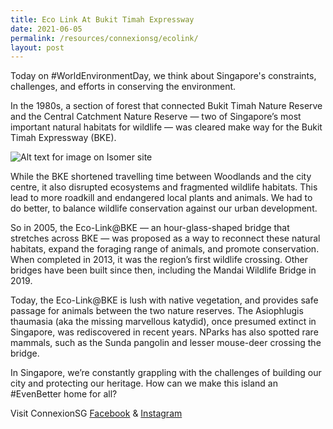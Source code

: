 ```yaml
---
title: Eco Link At Bukit Timah Expressway
date: 2021-06-05
permalink: /resources/connexionsg/ecolink/
layout: post
---
```

Today on #WorldEnvironmentDay, we think about Singapore's constraints, challenges, and efforts in conserving the environment.

In the 1980s, a section of forest that connected Bukit Timah Nature Reserve and the Central Catchment Nature Reserve — two of Singapore’s most important natural habitats for wildlife — was cleared make way for the Bukit Timah Expressway (BKE).

![Alt text for image on Isomer site](/images/env_ecolink.png)

While the BKE shortened travelling time between Woodlands and the city centre, it also disrupted ecosystems and fragmented wildlife habitats. This lead to more roadkill and endangered local plants and animals. We had to do better, to balance wildlife conservation against our urban development.

So in 2005, the Eco-Link@BKE — an hour-glass-shaped bridge that stretches across BKE — was proposed as a way to reconnect these natural habitats, expand the foraging range of animals, and promote conservation. When completed in 2013, it was the region’s first wildlife crossing. Other bridges have been built since then, including the Mandai Wildlife Bridge in 2019.

Today, the Eco-Link@BKE is lush with native vegetation, and provides safe passage for animals between the two nature reserves. The Asiophlugis thaumasia (aka the missing marvellous katydid), once presumed extinct in Singapore, was rediscovered in recent years. NParks has also spotted rare mammals, such as the Sunda pangolin and lesser mouse-deer crossing the bridge.

In Singapore, we’re constantly grappling with the challenges of building our city and protecting our heritage. How can we make this island an #EvenBetter home for all?

Visit ConnexionSG [Facebook](https://www.facebook.com/ConnexionSG) & [Instagram](https://www.instagram.com/connexionsg/)